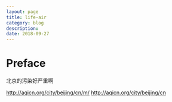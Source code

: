 ```yaml
---
layout: page
title: life-air
category: blog
description: 
date: 2018-09-27
---
```

# Preface

北京的污染好严重啊

http://aqicn.org/city/beijing/cn/m/
http://aqicn.org/city/beijing/cn
